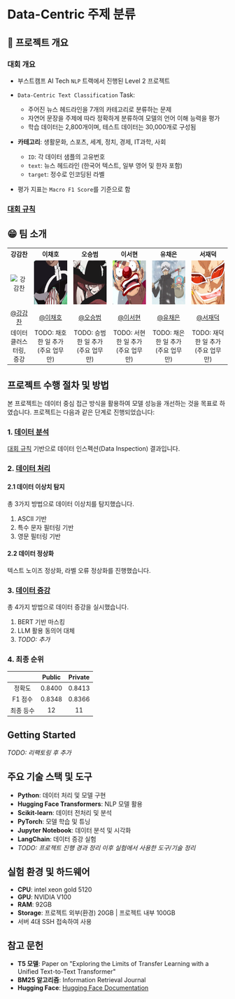 # Data-Centric 주제 분류

## 📕 프로젝트 개요

### 대회 개요

- 부스트캠프 AI Tech `NLP` 트랙에서 진행된 Level 2 프로젝트
- `Data-Centric Text Classification` Task:

  - 주어진 뉴스 헤드라인을 7개의 카테고리로 분류하는 문제
  - 자연어 문장을 주제에 따라 정확하게 분류하여 모델의 언어 이해 능력을 평가
  - 학습 데이터는 2,800개이며, 테스트 데이터는 30,000개로 구성됨

- **카테고리**: 생활문화, 스포츠, 세계, 정치, 경제, IT과학, 사회

  - `ID`: 각 데이터 샘플의 고유번호
  - `text`: 뉴스 헤드라인 (한국어 텍스트, 일부 영어 및 한자 포함)
  - `target`: 정수로 인코딩된 라벨

- 평가 지표는 `Macro F1 Score`를 기준으로 함

### [대회 규칙](./docs/competition_rule.md)

## 😁 팀 소개

<table style="width: 100%; text-align: center;">
  <tr>
    <th>강감찬</th>
    <th>이채호</th>
    <th>오승범</th>
    <th>이서현</th>
    <th>유채은</th>
    <th>서재덕</th>
  </tr>
  <tr>
    <td style="text-align: center; vertical-align: middle;"><img src="./docs/README/강감찬.gif" alt="강감찬" width="100" height="100"></td>
    <td style="text-align: center; vertical-align: middle;"><img src="./docs/README/이채호.gif" alt="이채호" width="100" height="100"></td>
    <td style="text-align: center; vertical-align: middle;"><img src="./docs/README/오승범.gif" alt="오승범" width="100" height="100"></td>
    <td style="text-align: center; vertical-align: middle;"><img src="./docs/README/이서현.gif" alt="이서현" width="100" height="100"></td>
    <td style="text-align: center; vertical-align: middle;"><img src="./docs/README/유채은.gif" alt="유채은" width="100" height="100"></td>
    <td style="text-align: center; vertical-align: middle;"><img src="./docs/README/서재덕.gif" alt="서재덕" width="100" height="100"></td>
  </tr>
  <tr>
    <td><a href="https://github.com/gsgh3016">@강감찬</a></td>
    <td><a href="https://github.com/chell9999">@이채호</a></td>
    <td><a href="https://github.com/Sbeom12">@오승범</a></td>
    <td><a href="https://github.com/seohyeon0677">@이서현</a></td>
    <td><a href="https://github.com/canolayoo78">@유채은</a></td>
    <td><a href="https://github.com/jduck301">@서재덕</a></td>
  </tr>
  <tr>
    <td>데이터 클러스터링, 증강</td>
    <td>TODO: 채호 한 일 추가(주요 업무만)</td>
    <td>TODO: 승범 한 일 추가(주요 업무만)</td>
    <td>TODO: 서현 한 일 추가(주요 업무만)</td>
    <td>TODO: 채은 한 일 추가(주요 업무만)</td>
    <td>TODO: 재덕 한 일 추가(주요 업무만)</td>
  </tr>
</table>

## 프로젝트 수행 절차 및 방법

본 프로젝트는 데이터 중심 접근 방식을 활용하여 모델 성능을 개선하는 것을 목표로 하였습니다. 프로젝트는 다음과 같은 단계로 진행되었습니다:

### 1. [데이터 분석](./docs/data_analysis.md)

[대회 규칙](./docs//competition.md) 기반으로 데이터 인스펙션(Data Inspection) 결과입니다.

### 2. [데이터 처리](./docs/data_processing.md)
#### 2.1 데이터 이상치 탐지

총 3가지 방법으로 데이터 이상치를 탐지했습니다.

1. ASCII 기반
2. 특수 문자 필터링 기반
3. 영문 필터링 기반

#### 2.2 데이터 정상화

텍스트 노이즈 정상화, 라벨 오류 정상화를 진행했습니다.

### 3. [데이터 증강](./docs/data_augmentation.md)

총 4가지 방법으로 데이터 증강을 실시했습니다.

1. BERT 기반 마스킹
2. LLM 활용 동의어 대체
3. *TODO: 추가*

### 4. 최종 순위

|           |  Public  | Private  |
| :-------: | :------: | :------: |
|   정확도  | 0.8400 | 0.8413 |
| F1 점수   | 0.8348 | 0.8366 |
| 최종 등수 | 12 | 11 |

## Getting Started

*TODO: 리팩토링 후 추가*

## 주요 기술 스택 및 도구

- **Python**: 데이터 처리 및 모델 구현
- **Hugging Face Transformers**: NLP 모델 활용
- **Scikit-learn**: 데이터 전처리 및 분석
- **PyTorch**: 모델 학습 및 튜닝
- **Jupyter Notebook**: 데이터 분석 및 시각화
- **LangChain**: 데이터 증강 실험
- *TODO: 프로젝트 진행 경과 정리 이후 실험에서 사용한 도구/기술 정리*

## 실험 환경 및 하드웨어

- **CPU**: intel xeon gold 5120
- **GPU**: NVIDIA V100
- **RAM**: 92GB
- **Storage**: 프로젝트 외부(환경) 20GB | 프로젝트 내부 100GB
- 서버 4대 SSH 접속하여 사용

## 참고 문헌

- **T5 모델**: Paper on "Exploring the Limits of Transfer Learning with a Unified Text-to-Text Transformer"
- **BM25 알고리즘**: Information Retrieval Journal
- **Hugging Face**: [Hugging Face Documentation](https://huggingface.co/docs)
